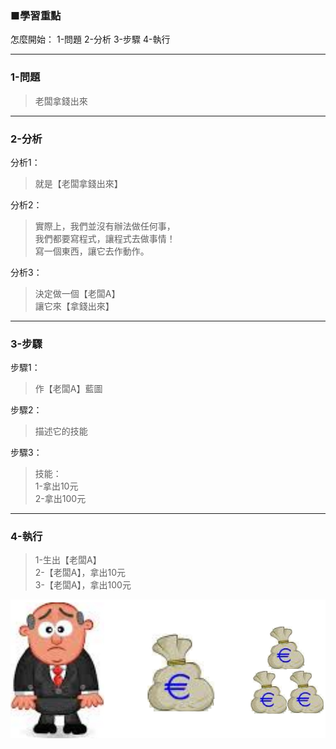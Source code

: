 ### ■學習重點

怎麼開始：
1-問題
2-分析
3-步驟
4-執行

---
### 1-問題
> 老闆拿錢出來

---
### 2-分析

分析1：
> 就是【老闆拿錢出來】

分析2：
> 實際上，我們並沒有辦法做任何事，  
> 我們都要寫程式，讓程式去做事情！  
> 寫一個東西，讓它去作動作。

分析3：
> 決定做一個【老闆A】  
> 讓它來【拿錢出來】

---
### 3-步驟

步驟1：
> 作【老闆A】藍圖

步驟2：
> 描述它的技能

步驟3：
> 技能：  
> 1-拿出10元  
> 2-拿出100元

---
### 4-執行

> 1-生出【老闆A】  
> 2-【老闆A】，拿出10元  
> 3-【老闆A】，拿出100元

![](/assets/002_1_叫老闆拿錢出來_20170802.PNG)


